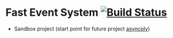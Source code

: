 # Fast Event System [![Build Status](https://img.shields.io/shippable/54d119db5ab6cc13528ab183/master.svg)](https://app.shippable.com/projects/55f433501895ca447414d612)

- Sandbox project (start point for future project [asyncply](https://github.com/makiolo/async-ply))
